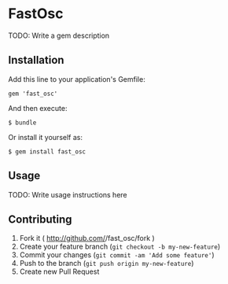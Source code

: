 # FastOsc

TODO: Write a gem description

## Installation

Add this line to your application's Gemfile:

    gem 'fast_osc'

And then execute:

    $ bundle

Or install it yourself as:

    $ gem install fast_osc

## Usage

TODO: Write usage instructions here

## Contributing

1. Fork it ( http://github.com/<my-github-username>/fast_osc/fork )
2. Create your feature branch (`git checkout -b my-new-feature`)
3. Commit your changes (`git commit -am 'Add some feature'`)
4. Push to the branch (`git push origin my-new-feature`)
5. Create new Pull Request
